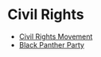 # Civil Rights
- [Civil Rights Movement](https://en.wikipedia.org/wiki/Civil_rights_movement)
- [Black Panther Party](https://en.wikipedia.org/wiki/Black_Panther_Party)